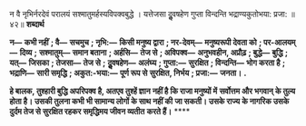  

न वै नृभिर्नरदेवं परालयं सश्मातुमर्हस्यविपक्वबुद्धे । यत्तेजसा दुॢवषहेण गुप्ता विन्दन्ति भद्राण्यकुतोभया: प्रजा: ॥ ४२॥ **शब्दार्थ** 

**न—** **कभी नहीं** **; वै—** **सचमुच** **; नृभि:—** **किसी मनुष्य द्वारा** **; नर-देवम्—** **मनुष्यरूपी देवता को** **; पर-आलयम्—** **दिव्य** **;** **सश्मातुम्—** **समान बताना** **; अर्हसि—** **तेज से** **; अविपक्व—** **अनुभवहीन, अप्रौढ़** **; बुद्धे—** **बुद्धि** **; यत्—** **जिसका** **; तेजसा—** **तेज से** **;** **दुॢवषहेण—** **अलंघ्य** **; गुप्ता:—** **सुरक्षित** **; विन्दन्ति—** **भोग करता है** **; भद्राणि—** **सारी समृद्धि** **; अकुत:-भया:—** **पूर्ण रूप से** **सुरक्षित, निर्भय** **; प्रजा:—** **जनता।** **.** 

**हे बालक, तुश्हारी बुद्धि अपरिपक्व है, अतएव तुश्हें ज्ञान नहीं है कि राजा मनुष्यों में** **सर्वोत्तम और भगवान् के तुल्य होता है। उसकी तुलना कभी भी सामान्य लोगों के साथ नहीं की** **जा सकती। उसके राज्य के नागरिक उसके दुर्दम तेज से सुरक्षित रहकर समृद्धिमय जीवन व्यतीत** **करते हैं।** **** 
